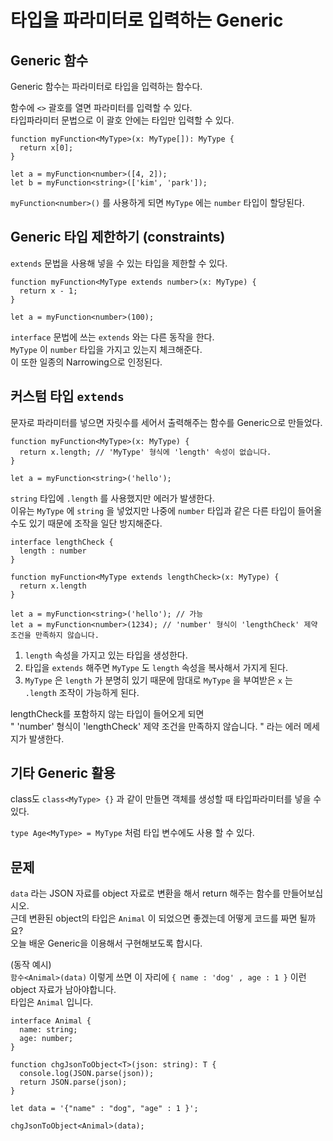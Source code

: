 # 타입을 파라미터로 입력하는 Generic

## Generic 함수

Generic 함수는 파라미터로 타입을 입력하는 함수다.

함수에 `<>` 괄호를 열면 파라미터를 입력할 수 있다.  
타입파라미터 문법으로 이 괄호 안에는 타입만 입력할 수 있다.

```
function myFunction<MyType>(x: MyType[]): MyType {
  return x[0];
}

let a = myFunction<number>([4, 2]);
let b = myFunction<string>(['kim', 'park']);
```

`myFunction<number>()` 를 사용하게 되면 `MyType` 에는 `number` 타입이 할당된다.

## Generic 타입 제한하기 (constraints)

`extends` 문법을 사용해 넣을 수 있는 타입을 제한할 수 있다.

```
function myFunction<MyType extends number>(x: MyType) {
  return x - 1;
}

let a = myFunction<number>(100);
```

`interface` 문법에 쓰는 `extends` 와는 다른 동작을 한다.  
`MyType` 이 `number` 타입을 가지고 있는지 체크해준다.  
이 또한 일종의 Narrowing으로 인정된다.

## 커스텀 타입 `extends`

문자로 파라미터를 넣으면 자릿수를 세어서 출력해주는 함수를 Generic으로 만들었다.

```
function myFunction<MyType>(x: MyType) {
  return x.length; // 'MyType' 형식에 'length' 속성이 없습니다.
}

let a = myFunction<string>('hello');
```

`string` 타입에 `.length` 를 사용했지만 에러가 발생한다.  
이유는 `MyType` 에 `string` 을 넣었지만 나중에 `number` 타입과 같은 다른 타입이 들어올 수도 있기 때문에 조작을 일단 방지해준다.

```
interface lengthCheck {
  length : number
}

function myFunction<MyType extends lengthCheck>(x: MyType) {
  return x.length
}

let a = myFunction<string>('hello'); // 가능
let a = myFunction<number>(1234); // 'number' 형식이 'lengthCheck' 제약 조건을 만족하지 않습니다.
```

1. `length` 속성을 가지고 있는 타입을 생성한다.
2. 타입을 `extends` 해주면 `MyType` 도 `length` 속성을 복사해서 가지게 된다.
3. `MyType` 은 `length` 가 분명히 있기 때문에 맘대로 `MyType` 을 부여받은 `x` 는 `.length` 조작이 가능하게 된다.

lengthCheck를 포함하지 않는 타입이 들어오게 되면  
" 'number' 형식이 'lengthCheck' 제약 조건을 만족하지 않습니다. " 라는 에러 메세지가 발생한다.

## 기타 Generic 활용

class도 `class<MyType> {}` 과 같이 만들면 객체를 생성할 때 타입파라미터를 넣을 수 있다.

`type Age<MyType> = MyType` 처럼 타입 변수에도 사용 할 수 있다.

## 문제

`data` 라는 JSON 자료를 object 자료로 변환을 해서 return 해주는 함수를 만들어보십시오.  
근데 변환된 object의 타입은 `Animal` 이 되었으면 좋겠는데 어떻게 코드를 짜면 될까요?  
오늘 배운 Generic을 이용해서 구현해보도록 합시다.

(동작 예시)  
`함수<Animal>(data)` 이렇게 쓰면 이 자리에 `{ name : 'dog' , age : 1 }` 이런 object 자료가 남아야합니다.  
타입은 `Animal` 입니다.


```
interface Animal {
  name: string;
  age: number;
}

function chgJsonToObject<T>(json: string): T {
  console.log(JSON.parse(json));
  return JSON.parse(json);
}

let data = '{"name" : "dog", "age" : 1 }';

chgJsonToObject<Animal>(data);
```
